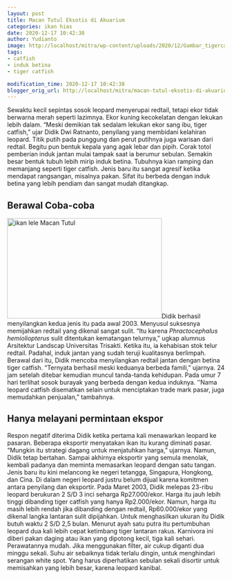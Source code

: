 ```yaml
---
layout: post
title: Macan Tutul Eksotis di Akuarium
categories: ikan hias
date: 2020-12-17 10:42:38
author: Yudianto
image: http://localhost/mitra/wp-content/uploads/2020/12/Gambar_tigercatfish_1024x636.jpg
tags:
- catfish
- induk betina
- tiger catfish

modification_time: 2020-12-17 10:42:38
blogger_orig_url: http://localhost/mitra/macan-tutul-eksotis-di-akuarium.html
---
```


Sewaktu kecil sepintas sosok leopard menyerupai redtail, tetapi ekor tidak berwarna merah seperti lazimnya. Ekor kuning kecokelatan dengan lekukan lebih dalam. “Meski demikian tak sedalam lekukan ekor sang ibu, tiger catfish,” ujar Didik Dwi Ratnanto, penyilang yang membidani kelahiran leopard.
Titik putih pada punggung dan perut putihnya juga warisan dari redtail. Begitu pun bentuk kepala yang agak lebar dan pipih. Corak totol pemberian induk jantan mulai tampak saat ia berumur sebulan. Semakin besar bentuk tubuh lebih mirip induk betina. Tubuhnya kian ramping dan memanjang seperti tiger catfish.
Jenis baru itu sangat agresif ketika mendapat rangsangan, misalnya pakan. Sifat itu berbeda dengan induk betina yang lebih pendiam dan sangat mudah ditangkap.
<h2 id="Berawal">Berawal Coba-coba</h2>
<a href="http://127.0.0.1/mitra/wp-content/uploads/2020/12/Gambar_tigercatfish1_1024x664.jpg"><img class="alignleft wp-image-2960" src="http://127.0.0.1/mitra/wp-content/uploads/2020/12/Gambar_tigercatfish1_1024x664.jpg" alt="ikan lele Macan Tutul" width="358" height="232" /></a>Didik berhasil menyilangkan kedua jenis itu pada awal 2003. Menyusul suksesnya memijahkan redtail yang dikenal sangat sulit. “Itu karena <i>Phractocephalus hemioliopterus</i> sulit ditentukan kematangan telurnya,” ugkap alumnus Arsitektur Landscap Universitas Trisakti.
Ketika itu, ia kehabisan stok telur redtail. Padahal, induk jantan yang sudah teruji kualitasnya berlimpah. Berawal dari itu, Didik mencoba menyilangkan redtail jantan dengan betina tiger catfish. “Ternyata berhasil meski keduanya berbeda famili,” ujarnya.
24 jam setelah ditebar kemudian muncul tanda-tanda kehidupan. Pada umur 7 hari terlihat sosok burayak yang berbeda dengan kedua induknya. ’’Nama leopard catfish disematkan selain untuk menciptakan trade mark pasar, juga memudahkan penjualan,” tambahnya.
<h2 id="ekspor">Hanya melayani permintaan ekspor</h2>
Respon negatif diterima Didik ketika pertama kali menawarkan leopard ke pasaran. Beberapa eksportir menyatakan ikan itu kurang diminati pasar. “Mungkin itu strategi dagang untuk menjatuhkan harga,” ujarnya. Namun, Didik tetap bertahan. Sampai akhirnya eksportir yang semula menolak, kembali padanya dan meminta memasarkan leopard dengan satu tangan.
Jenis baru itu kini melancong ke negeri tetangga, Singapura, Hongkong, dan Cina. Di dalam negeri leopard justru belum dijual karena komitmen antara penyilang dan eksportir.
Pada Maret 2003, Didik melepas 23-ribu leopard berukuran 2 S/D 3 inci seharga Rp27.000/ekor. Harga itu jauh lebih tinggi dibanding tiger catfish yang hanya Rp2.000/ekor. Namun, harga itu masih lebih rendah jika dibanding dengan redtail, Rp60.000/ekor yang dikenal langka lantaran sulit dipijahkan.
Untuk menghasilkan ukuran itu Didik butuh waktu 2 S/D 2,5 bulan. Menurut ayah satu putra itu pertumbuhan leopard dua kali lebih cepat ketimbang tiger lantaran rakus. Karnivora ini diberi pakan daging atau ikan yang dipotong kecil, tiga kali sehari.
Perawatannya mudah. Jika menggunakan filter, air cukup diganti dua minggu sekali. Suhu air sebaiknya tidak terlalu dingin, untuk menghindari serangan white spot. Yang harus diperhatikan sebulan sekali disortir untuk memisahkan yang lebih besar, karena leopard kanibal.
